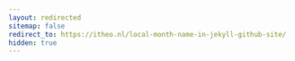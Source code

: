 ```yaml
---
layout: redirected
sitemap: false
redirect_to: https://itheo.nl/local-month-name-in-jekyll-github-site/
hidden: true
---
```

